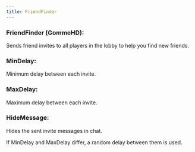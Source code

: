 ```yaml
---
title: FriendFinder
---
```

### FriendFinder (GommeHD):
Sends friend invites to all players in the lobby to help you find new friends.

### MinDelay:
 Minimum delay between each invite.

### MaxDelay:
 Maximum delay between each invite.

### HideMessage:
 Hides the sent invite messages in chat.

If MinDelay and MaxDelay differ, a random delay between them is used.